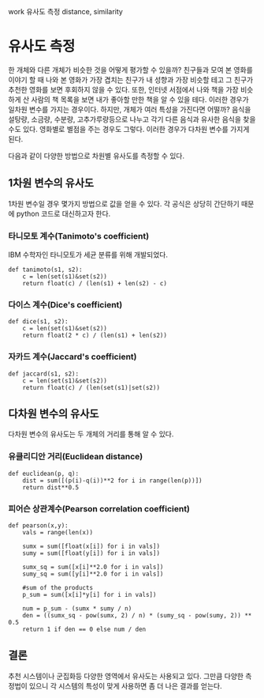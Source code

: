 work
유사도 측정
distance, similarity
# 유사도 측정
한 개체와 다른 개체가 비슷한 것을 어떻게 평가할 수 있을까?
친구들과 모여 본 영화를 이야기 할 때 나와 본 영화가 가장 겹치는 친구가 내 성향과 가장 비슷할 테고
그 친구가 추천한 영화를 보면 후회하지 않을 수 있다.
또한, 인터넷 서점에서 나와 책을 가장 비슷하게 산 사람의 책 목록을 보면 내가 좋아할 만한 책을 알 수 있을 테다.
이러한 경우가 일차원 변수를 가지는 경우이다.
하지만, 개체가 여러 특성을 가진다면 어떨까?
음식을 설탕량, 소금량, 수분량, 고추가루량등으로 나누고 각기 다른 음식과 유사한 음식을 찾을 수도 있다.
영화별로 별점을 주는 경우도 그렇다.
이러한 경우가 다차원 변수를 가지게 된다.

다음과 같이 다양한 방법으로 차원별 유사도를 측정할 수 있다.

## 1차원 변수의 유사도
1차원 변수일 경우 몇가지 방법으로 값을 얻을 수 있다. 
각 공식은 상당히 간단하기 때문에 python 코드로 대신하고자 한다.

### 타니모토 계수(Tanimoto's coefficient)
IBM 수학자인 타니모토가 세균 분류를 위해 개발되었다.

    def tanimoto(s1, s2):
        c = len(set(s1)&set(s2))
        return float(c) / (len(s1) + len(s2) - c)

### 다이스 계수(Dice's coefficient)

    def dice(s1, s2):
        c = len(set(s1)&set(s2))
        return float(2 * c) / (len(s1) + len(s2))

### 자카드 계수(Jaccard's coefficient)

    def jaccard(s1, s2):
        c = len(set(s1)&set(s2))
        return float(c) / (len(set(s1)|set(s2))
        
## 다차원 변수의 유사도
다차원 변수의 유사도는 두 개체의 거리를 통해 알 수 있다.

### 유클리디안 거리(Euclidean distance)

    def euclidean(p, q):
        dist = sum([(p(i)-q(i))**2 for i in range(len(p))])
        return dist**0.5

### 피어슨 상관계수(Pearson correlation coefficient)

    def pearson(x,y):
        vals = range(len(x))
         
        sumx = sum([float(x[i]) for i in vals])
        sumy = sum([float(y[i]) for i in vals])
         
        sumx_sq = sum([x[i]**2.0 for i in vals])
        sumy_sq = sum([y[i]**2.0 for i in vals])
         
        #sum of the products
        p_sum = sum([x[i]*y[i] for i in vals])
         
        num = p_sum - (sumx * sumy / n)
        den = ((sumx_sq - pow(sumx, 2) / n) * (sumy_sq - pow(sumy, 2)) ** 0.5
        return 1 if den == 0 else num / den

## 결론
추천 시스템이나 군집화등 다양한 영역에서 유사도는 사용되고 있다.
그만큼 다양한 측정법이 있으니 각 시스템의 특성이 맞게 사용하면 좀 더 나은 결과를 얻는다.
 